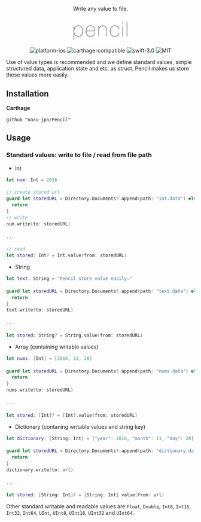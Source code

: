 <p align="center">Write any value to file.</p>

<p align="center"><img src="./pencil.png" width="150" alt="pencil_logo" /></p>

<p align="center"><img src="https://img.shields.io/badge/Platform-iOS-blue.svg" alt="platform-ios" /> <img src="https://img.shields.io/badge/Carthage-compatible-brightgreen.svg" alt="carthage-compatible" /> <img src="https://img.shields.io/badge/Swift-3.0-orange.svg" alt="swift-3.0" /> <img src="https://img.shields.io/badge/License-MIT-lightgrey.svg" alt="MIT" /></p>

Use of value types is recommended and we define standard values, simple structured data, application state and etc. as struct. 
Pencil makes us store these values more easily.

## Installation

__Carthage__

```
github "naru-jpn/Pencil"
```

## Usage

### Standard values: write to file / read from file path

- Int

```swift
let num: Int = 2016

// create stored url
guard let storedURL = Directory.Documents?.append(path: "int.data") else {
  return
}
// write
num.write(to: storedURL)

...

// read
let stored: Int? = Int.value(from: storedURL)
```

- String

```swift
let text: String = "Pencil store value easily."

guard let storedURL = Directory.Documents?.append(path: "text.data") else {
  return
}
text.write(to: storedURL)

...

let stored: String? = String.value(from: storedURL)
```

- Array (containing writable values)

```swift
let nums: [Int] = [2016, 11, 28]

guard let storedURL = Directory.Documents?.append(path: "nums.data") else {
  return
}
nums.write(to: storedURL)

...

let stored: [Int]? = [Int].value(from: storedURL)
```

- Dictionary (contaning writable values and string key)

```swift
let dictionary: [String: Int] = ["year": 2016, "month": 11, "day": 28]

guard let storedURL = Directory.Documents?.append(path: "dictionary.data") else {
  return
}
dictionary.write(to: url)

...

let stored: [String: Int]? = [String: Int].value(from: url)
```

Other standard writable and readable values are `Float`, `Double`, `Int8`, `Int16`, `Int32`, `Int64`, `UInt`, `UInt8`, `UInt16`, `UInt32` and `UInt64`.



